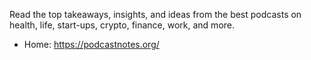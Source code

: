 Read the top takeaways, insights, and ideas from the best podcasts on health, life, start-ups, crypto, finance, work, and more.

* Home: https://podcastnotes.org/
